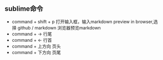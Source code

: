 ## sublime命令
- command + shift + p 打开输入框，输入markdown preview in browser,选择 github / markdown 浏览器预览markdown
- command + -> 行尾
- command + <- 行首
- command + 上方向 页头
- command + 下方向 页尾
